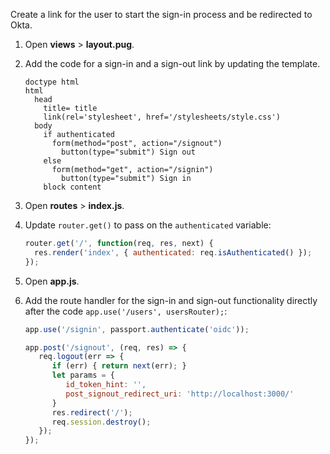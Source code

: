 Create a link for the user to start the sign-in process and be redirected to Okta.

1. Open **views** > **layout.pug**.
1. Add the code for a sign-in and a sign-out link by updating the template.

   ```pug
   doctype html
   html
     head
       title= title
       link(rel='stylesheet', href='/stylesheets/style.css')
     body
       if authenticated
         form(method="post", action="/signout")
           button(type="submit") Sign out
       else
         form(method="get", action="/signin")
           button(type="submit") Sign in
       block content
   ```

1. Open **routes** > **index.js**.
1. Update `router.get()` to pass on the `authenticated` variable:

   ```js
   router.get('/', function(req, res, next) {
     res.render('index', { authenticated: req.isAuthenticated() });
   });
   ```

1. Open **app.js**.
1. Add the route handler for the sign-in and sign-out functionality directly after the code `app.use('/users', usersRouter);`:

   ```js
   app.use('/signin', passport.authenticate('oidc'));

   app.post('/signout', (req, res) => {
      req.logout(err => {
         if (err) { return next(err); }
         let params = {
            id_token_hint: '',
            post_signout_redirect_uri: 'http://localhost:3000/'
         }
         res.redirect('/');
         req.session.destroy();
      });
   });
   ```
